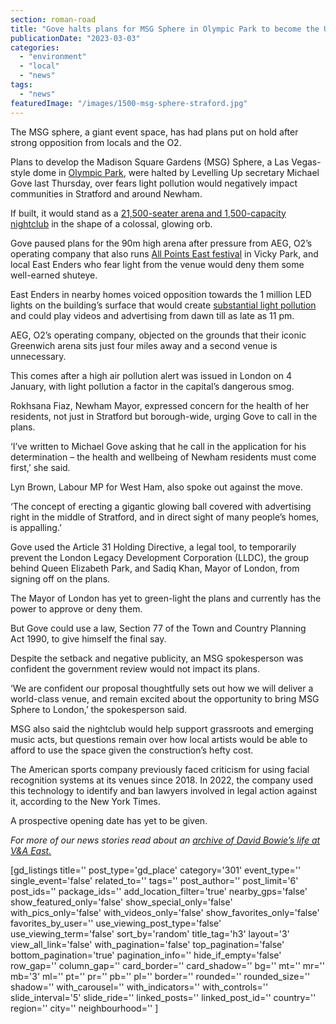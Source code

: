 ```yaml
---
section: roman-road
title: "Gove halts plans for MSG Sphere in Olympic Park to become the UK’s largest arena"
publicationDate: "2023-03-03"
categories: 
  - "environment"
  - "local"
  - "news"
tags: 
  - "news"
featuredImage: "/images/1500-msg-sphere-straford.jpg"
---
```


The MSG sphere, a giant event space, has had plans put on hold after strong opposition from locals and the O2. 

Plans to develop the Madison Square Gardens (MSG) Sphere, a Las Vegas-style dome in [Olympic Park](https://romanroadlondon.com/ten-years-on-queen-elizabeth-olympic-park/), were halted by Levelling Up secretary Michael Gove last Thursday, over fears light pollution would negatively impact communities in Stratford and around Newham.

If built, it would stand as a [21,500-seater arena and 1,500-capacity nightclub](https://romanroadlondon.com/msg-sphere-olympic-park-planning-meeting-september-2021/) in the shape of a colossal, glowing orb.

Gove paused plans for the 90m high arena after pressure from AEG, O2’s operating company that also runs [All Points East festival](https://romanroadlondon.com/all-points-east-festival-victoria-park-east-london-2023/) in Vicky Park, and local East Enders who fear light from the venue would deny them some well-earned shuteye.

East Enders in nearby homes voiced opposition towards the 1 million LED lights on the building’s surface that would create [substantial light pollution](https://www.theguardian.com/environment/2023/jan/19/light-pollution-rapidly-reducing-stars-visible-naked-eye-study-finds) and could play videos and advertising from dawn till as late as 11 pm.

AEG, O2’s operating company, objected on the grounds that their iconic Greenwich arena sits just four miles away and a second venue is unnecessary.

This comes after a high air pollution alert was issued in London on 4 January, with light pollution a factor in the capital’s dangerous smog.

Rokhsana Fiaz, Newham Mayor, expressed concern for the health of her residents, not just in Stratford but borough-wide, urging Gove to call in the plans.

‘I’ve written to Michael Gove asking that he call in the application for his determination – the health and wellbeing of Newham residents must come first,’ she said.

Lyn Brown, Labour MP for West Ham, also spoke out against the move.

‘The concept of erecting a gigantic glowing ball covered with advertising right in the middle of Stratford, and in direct sight of many people’s homes, is appalling.’

Gove used the Article 31 Holding Directive, a legal tool, to temporarily prevent the London Legacy Development Corporation (LLDC), the group behind Queen Elizabeth Park, and Sadiq Khan, Mayor of London, from signing off on the plans.

The Mayor of London has yet to green-light the plans and currently has the power to approve or deny them.

But Gove could use a law, Section 77 of the Town and Country Planning Act 1990, to give himself the final say.

Despite the setback and negative publicity, an MSG spokesperson was confident the government review would not impact its plans.

‘We are confident our proposal thoughtfully sets out how we will deliver a world-class venue, and remain excited about the opportunity to bring MSG Sphere to London,’ the spokesperson said.

MSG also said the nightclub would help support grassroots and emerging music acts, but questions remain over how local artists would be able to afford to use the space given the construction’s hefty cost.

The American sports company previously faced criticism for using facial recognition systems at its venues since 2018. In 2022, the company used this technology to identify and ban lawyers involved in legal action against it, according to the New York Times.

A prospective opening date has yet to be given.

_For more of our news stories read about an [archive of David Bowie’s life at V&A East.](https://romanroadlondon.com/david-bowie-archive-v-a-east-queen-elizabeth-olympic-park/)_

\[gd\_listings title='' post\_type='gd\_place' category='301' event\_type='' single\_event='false' related\_to='' tags='' post\_author='' post\_limit='6' post\_ids='' package\_ids='' add\_location\_filter='true' nearby\_gps='false' show\_featured\_only='false' show\_special\_only='false' with\_pics\_only='false' with\_videos\_only='false' show\_favorites\_only='false' favorites\_by\_user='' use\_viewing\_post\_type='false' use\_viewing\_term='false' sort\_by='random' title\_tag='h3' layout='3' view\_all\_link='false' with\_pagination='false' top\_pagination='false' bottom\_pagination='true' pagination\_info='' hide\_if\_empty='false' row\_gap='' column\_gap='' card\_border='' card\_shadow='' bg='' mt='' mr='' mb='3' ml='' pt='' pr='' pb='' pl='' border='' rounded='' rounded\_size='' shadow='' with\_carousel='' with\_indicators='' with\_controls='' slide\_interval='5' slide\_ride='' linked\_posts='' linked\_post\_id='' country='' region='' city='' neighbourhood='' \]
